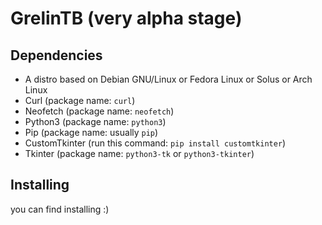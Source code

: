 # GrelinTB (very alpha stage)
## Dependencies
- A distro based on Debian GNU/Linux or Fedora Linux or Solus or Arch Linux
- Curl (package name: `curl`)
- Neofetch (package name: `neofetch`)
- Python3 (package name: `python3`)
- Pip (package name: usually `pip`)
- CustomTkinter (run this command: `pip install customtkinter`)
- Tkinter (package name: `python3-tk` or `python3-tkinter`)
## Installing
you can find installing :)